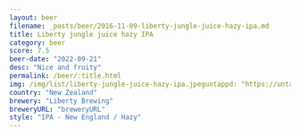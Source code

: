 ```yaml
---
layout: beer
filename: _posts/beer/2016-11-09-liberty-jungle-juice-hazy-ipa.md
title: Liberty jungle juice hazy IPA
category: beer
score: 7.5
beer-date: "2022-09-21"
desc: "Nice and fruity"
permalink: /beer/:title.html
img: /img/list/liberty-jungle-juice-hazy-ipa.jpeguntappd: "https://untappd.com/b/liberty-brewing-jungle-juice/2756899"
country: "New Zealand"
brewery: "Liberty Brewing"
breweryURL: "breweryURL"
style: "IPA - New England / Hazy"
---
```

